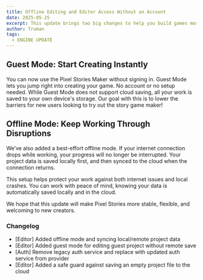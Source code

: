 ```yaml
---
title: Offline Editing and Editor Access Without an Account
date: 2025-05-25
excerpt: This update brings two big changes to help you build games more reliably and make it easier for new creators to get started.
author: Truman
tags:
  - ENGINE UPDATE
---
```


## Guest Mode: Start Creating Instantly

You can now use the Pixel Stories Maker without signing in. Guest Mode lets you jump right into creating your game. No account or no setup needed. While Guest Mode does not support cloud saving, all your work is saved to your own device's storage. Our goal with this is to lower the barriers for new users looking to try out the story game maker!

## Offline Mode: Keep Working Through Disruptions

We’ve also added a best-effort offline mode. If your internet connection drops while working, your progress will no longer be interrupted. Your project data is saved locally first, and then synced to the cloud when the connection returns.

This setup helps protect your work against both internet issues and local crashes. You can work with peace of mind, knowing your data is automatically saved locally and in the cloud.

We hope that this update will make Pixel Stories more stable, flexible, and welcoming to new creators.

### Changelog

- [Editor] Added offline mode and syncing local/remote project data
- [Editor] Added guest mode for editing guest project without remote save
- [Auth] Remove legacy auth service and replace with updated auth service from provider
- [Editor] Added a safe guard against saving an empty project file to the cloud
